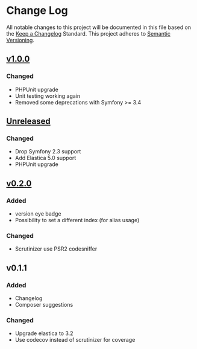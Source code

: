 # Change Log
All notable changes to this project will be documented in this file based on the [Keep a Changelog](http://keepachangelog.com/) Standard.
This project adheres to [Semantic Versioning](http://semver.org/).

## [v1.0.0](https://github.com/gbprod/elastica-provider-bundle/compare/v1.0.0...HEAD)

### Changed

- PHPUnit upgrade
- Unit testing working again
- Removed some deprecations with Symfony >= 3.4 

## [Unreleased](https://github.com/gbprod/elastica-provider-bundle/compare/v0.2.0...v1.0.0)

### Changed

- Drop Symfony 2.3 support
- Add Elastica 5.0 support
- PHPUnit upgrade

## [v0.2.0](https://github.com/gbprod/elastica-provider-bundle/compare/v0.1.1...v0.2.0)

### Added

- version eye badge
- Possibility to set a different index (for alias usage)

### Changed

- Scrutinizer use PSR2 codesniffer

## v0.1.1

### Added
- Changelog
- Composer suggestions

### Changed
- Upgrade elastica to 3.2
- Use codecov instead of scrutinizer for coverage
